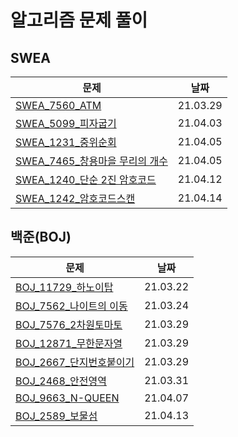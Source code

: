 

# 알고리즘 문제 풀이 

## SWEA

| 문제                                                         | 날짜     |
| ------------------------------------------------------------ | -------- |
| [SWEA_7560_ATM](SWEA_7560_ATM.py)                            | 21.03.29 |
| [SWEA_5099_피자굽기](SWEA_5099_피자굽기.py)                  | 21.04.03 |
| [SWEA_1231_중위순회](SWEA_1231_중위순회.py)                  | 21.04.05 |
| [SWEA_7465_창용마을 무리의 개수](SWEA_7465_창용마을무리의개수.py) | 21.04.05 |
| [SWEA_1240_단순 2진 암호코드](SWEA_1240_단순2진암호코드.py)  | 21.04.12 |
| [SWEA_1242_암호코드스캔](SWEA_1242_암호코드스캔.py)          | 21.04.14 |



## 백준(BOJ)

| 문제                                                  | 날짜     |
| ----------------------------------------------------- | -------- |
| [BOJ_11729_하노이탑](BOJ_11729_하노이탑.py)           | 21.03.22 |
| [BOJ_7562_나이트의 이동](BOJ_7562_나이트의이동.py)    | 21.03.24 |
| [BOJ_7576_2차원토마토](BOJ_7576_2차원토마토.py)       | 21.03.29 |
| [BOJ_12871_무한문자열](BOJ_12871_무한문자열.py)       | 21.03.29 |
| [BOJ_2667_단지번호붙이기](BOJ_2667_단지번호붙이기.py) | 21.03.29 |
| [BOJ_2468_안전영역](BOJ_2468_안전영역.py)             | 21.03.31 |
| [BOJ_9663_N-QUEEN](BOJ_9663_NQUEEN.py)                | 21.04.07 |
| [BOJ_2589_보물섬](BOJ_2589_보물섬.py)                 | 21.04.13 |

